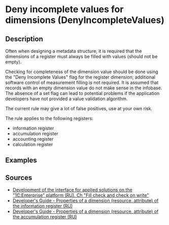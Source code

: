 # Deny incomplete values for dimensions (DenyIncompleteValues)

<!-- Блоки выше заполняются автоматически, не трогать -->
## Description
<!-- Описание диагностики заполняется вручную. Необходимо понятным языком описать смысл и схему работу -->
Often when designing a metadata structure, it is required that the dimensions of a register must always be filled with values (should not be empty).

Checking for completeness of the dimension value should be done using the "Deny Incomplete Values" flag for the register dimension; additional software control of measurement filling is not required.
It is assumed that records with an empty dimension value do not make sense in the infobase.
The absence of a set flag can lead to potential problems if the application developers have not provided a value validation algorithm.

The current rule may give a lot of false positives, use at your own risk.

The rule applies to the following registers:
- information register
- accumulation register
- accounting register
- calculation register

## Examples
<!-- В данном разделе приводятся примеры, на которые диагностика срабатывает, а также можно привести пример, как можно исправить ситуацию -->

## Sources
<!-- Необходимо указывать ссылки на все источники, из которых почерпнута информация для создания диагностики -->
<!-- Примеры источников

* Source: [Standard: Modules (RU)](https://its.1c.ru/db/v8std#content:456:hdoc)
* Useful information: [Refusal to use modal windows (RU)](https://its.1c.ru/db/metod8dev#content:5272:hdoc)
* Источник: [Cognitive complexity, ver. 1.4](https://www.sonarsource.com/docs/CognitiveComplexity.pdf) -->
- [Development of the interface for applied solutions on the "1C:Enterprise" platform (RU).  Ch "Fill check and check on write"](https://its.1c.ru/db/pubv8devui#content:225:1)
- [Developer's Guide - Properties of a dimension (resource, attribute) of the information register (RU)](https://its.1c.ru/db/v8323doc#bookmark:dev:TI000000349)
- [Developer's Guide - Properties of a dimension (resource, attribute) of the accumulation register (RU)](https://its.1c.ru/db/v8323doc#bookmark:dev:TI000000363)
